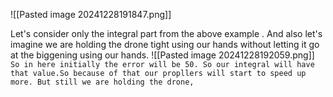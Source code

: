![[Pasted image 20241228191847.png]]

Let's consider only the integral part from the above example . And also let's imagine we are holding the drone tight using our hands without letting it go at the biggening using our hands.
![[Pasted image 20241228192059.png]]
`So in here initially the error will be 50. So our integral will have that value.So because of that our propllers will start to speed up more. But still we are holding the drone,`